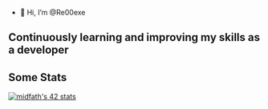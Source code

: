 - 👋 Hi, I’m @Re00exe
<p align="center">
  <h2>Continuously learning and improving my skills as a developer</h2>
</p>

## Some Stats

[![midfath's 42 stats](https://badge.mediaplus.ma/kettlebells/midfath?1337Badge=off)](https://github.com/oakoudad/badge42)

<!---
Re00exe/Re00exe is a ✨ special ✨ repository because its `README.md` (this file) appears on your GitHub profile.
You can click the Preview link to take a look at your changes.
--->
